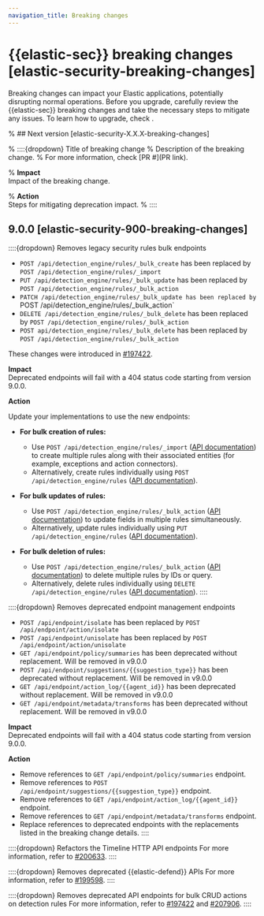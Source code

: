 ```yaml
---
navigation_title: Breaking changes
---
```

# {{elastic-sec}} breaking changes [elastic-security-breaking-changes]
Breaking changes can impact your Elastic applications, potentially disrupting normal operations. Before you upgrade, carefully review the {{elastic-sec}} breaking changes and take the necessary steps to mitigate any issues. To learn how to upgrade, check [](/deploy-manage/upgrade.md).

% ## Next version [elastic-security-X.X.X-breaking-changes]

% ::::{dropdown} Title of breaking change 
% Description of the breaking change.
% For more information, check [PR #](PR link).

% **Impact**<br> Impact of the breaking change.

% **Action**<br> Steps for mitigating deprecation impact.
% ::::

## 9.0.0 [elastic-security-900-breaking-changes]

::::{dropdown} Removes legacy security rules bulk endpoints
* `POST /api/detection_engine/rules/_bulk_create` has been replaced by `POST /api/detection_engine/rules/_import`
* `PUT /api/detection_engine/rules/_bulk_update` has been replaced by `POST /api/detection_engine/rules/_bulk_action`
* `PATCH /api/detection_engine/rules/_bulk_update has been replaced by `POST /api/detection_engine/rules/_bulk_action`
* `DELETE /api/detection_engine/rules/_bulk_delete` has been replaced by `POST /api/detection_engine/rules/_bulk_action`
* `POST api/detection_engine/rules/_bulk_delete` has been replaced by `POST /api/detection_engine/rules/_bulk_action`

These changes were introduced in [#197422]({{kib-pull}}197422).

**Impact**<br> Deprecated endpoints will fail with a 404 status code starting from version 9.0.0.

**Action**<br>

Update your implementations to use the new endpoints:

* **For bulk creation of rules:**

    * Use `POST /api/detection_engine/rules/_import` ([API documentation](https://www.elastic.co/docs/api/doc/kibana/operation/operation-importrules)) to create multiple rules along with their associated entities (for example, exceptions and action connectors).
    * Alternatively, create rules individually using `POST /api/detection_engine/rules` ([API documentation](https://www.elastic.co/docs/api/doc/kibana/operation/operation-createrule)).

* **For bulk updates of rules:**

    * Use `POST /api/detection_engine/rules/_bulk_action` ([API documentation](https://www.elastic.co/docs/api/doc/kibana/operation/operation-performrulesbulkaction)) to update fields in multiple rules simultaneously.
    * Alternatively, update rules individually using `PUT /api/detection_engine/rules` ([API documentation](https://www.elastic.co/docs/api/doc/kibana/operation/operation-updaterule)).

* **For bulk deletion of rules:**

    * Use `POST /api/detection_engine/rules/_bulk_action` ([API documentation](https://www.elastic.co/docs/api/doc/kibana/operation/operation-performrulesbulkaction)) to delete multiple rules by IDs or query.
    * Alternatively, delete rules individually using `DELETE /api/detection_engine/rules` ([API documentation](https://www.elastic.co/docs/api/doc/kibana/operation/operation-deleterule)).
::::

::::{dropdown} Removes deprecated endpoint management endpoints
* `POST /api/endpoint/isolate` has been replaced by `POST /api/endpoint/action/isolate`
* `POST /api/endpoint/unisolate` has been replaced by `POST /api/endpoint/action/unisolate`
* `GET /api/endpoint/policy/summaries` has been deprecated without replacement. Will be removed in v9.0.0
* `POST /api/endpoint/suggestions/{{suggestion_type}}` has been deprecated without replacement. Will be removed in v9.0.0
* `GET /api/endpoint/action_log/{{agent_id}}` has been deprecated without replacement. Will be removed in v9.0.0
* `GET /api/endpoint/metadata/transforms` has been deprecated without replacement. Will be removed in v9.0.0

**Impact**<br> Deprecated endpoints will fail with a 404 status code starting from version 9.0.0.

**Action**<br>

* Remove references to `GET /api/endpoint/policy/summaries` endpoint.
* Remove references to `POST /api/endpoint/suggestions/{{suggestion_type}}` endpoint.
* Remove references to `GET /api/endpoint/action_log/{{agent_id}}` endpoint.
* Remove references to `GET /api/endpoint/metadata/transforms` endpoint.
* Replace references to deprecated endpoints with the replacements listed in the breaking change details.
::::

::::{dropdown} Refactors the Timeline HTTP API endpoints
For more information, refer to [#200633]({{kib-pull}}200633).
::::

::::{dropdown} Removes deprecated {{elastic-defend}} APIs
For more information, refer to [#199598]({{kib-pull}}199598).
::::

::::{dropdown} Removes deprecated API endpoints for bulk CRUD actions on detection rules
For more information, refer to [#197422]({{kib-pull}}197422) and [#207906]({{kib-pull}}207906).
::::